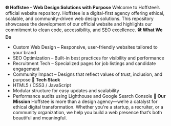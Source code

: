 **🌐 Hoffstee – Web Design Solutions with Purpose**
Welcome to Hoffstee’s official website repository.
Hoffstee is a digital-first agency offering ethical, scalable, and community-driven web design solutions. This repository showcases the development of our official website and highlights our commitment to clean code, accessibility, and SEO excellence.
**🛠️ What We Do**
- Custom Web Design – Responsive, user-friendly websites tailored to your brand
- SEO Optimization – Built-in best practices for visibility and performance
- Recruitment Tech – Specialized pages for job listings and candidate engagement
- Community Impact – Designs that reflect values of trust, inclusion, and purpose
**📁 Tech Stack**
- HTML5 / CSS3 / JavaScript
- Modular structure for easy updates and scalability
- Performance audits using Lighthouse and Google Search Console
**🚀 Our Mission**
Hoffstee is more than a design agency—we’re a catalyst for ethical digital transformation. Whether you're a startup, a recruiter, or a community organization, we help you build a web presence that’s both beautiful and meaningful.

